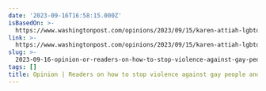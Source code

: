 ```yaml
---
date: '2023-09-16T16:58:15.000Z'
isBasedOn: >-
  https://www.washingtonpost.com/opinions/2023/09/15/karen-attiah-lgbtq-women-violence-readers-respond/
link: >-
  https://www.washingtonpost.com/opinions/2023/09/15/karen-attiah-lgbtq-women-violence-readers-respond/
slug: >-
  2023-09-16-opinion-or-readers-on-how-to-stop-violence-against-gay-people-and-women-th
tags: []
title: Opinion | Readers on how to stop violence against gay people and women - Th
---
```


